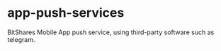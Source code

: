 # app-push-services
BitShares Mobile App push service, using third-party software such as telegram.

